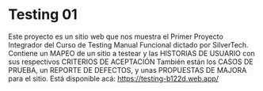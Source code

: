 # Testing 01

Este proyecto es un sitio web que nos muestra el Primer Proyecto Integrador del Curso de Testing Manual Funcional dictado por SilverTech.
Contiene un MAPEO de un sitio a testear y las HISTORIAS DE USUARIO con sus respectivos CRITERIOS DE ACEPTACIÓN
También están los CASOS DE PRUEBA, un REPORTE DE DEFECTOS, y unas PROPUESTAS DE MAJORA para el sitio.
Está disponible acá: https://testing-b122d.web.app/





